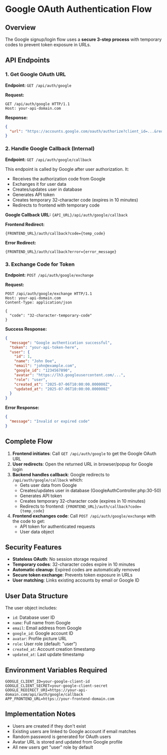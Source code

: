 # Google OAuth Authentication Flow

## Overview
The Google signup/login flow uses a **secure 3-step process** with temporary codes to prevent token exposure in URLs.

## API Endpoints

### 1. Get Google OAuth URL
**Endpoint:** `GET /api/auth/google`

**Request:**
```http
GET /api/auth/google HTTP/1.1
Host: your-api-domain.com
```

**Response:**
```json
{
  "url": "https://accounts.google.com/oauth/authorize?client_id=...&redirect_uri=...&response_type=code&scope=..."
}
```

### 2. Handle Google Callback (Internal)
**Endpoint:** `GET /api/auth/google/callback`

This endpoint is called by Google after user authorization. It:
- Receives the authorization code from Google
- Exchanges it for user data
- Creates/updates user in database
- Generates API token
- Creates temporary 32-character code (expires in 10 minutes)
- Redirects to frontend with temporary code

**Google Callback URL:** `{API_URL}/api/auth/google/callback`

**Frontend Redirect:**
```
{FRONTEND_URL}/auth/callback?code={temp_code}
```

**Error Redirect:**
```
{FRONTEND_URL}/auth/callback?error={error_message}
```

### 3. Exchange Code for Token
**Endpoint:** `POST /api/auth/google/exchange`

**Request:**
```http
POST /api/auth/google/exchange HTTP/1.1
Host: your-api-domain.com
Content-Type: application/json

{
  "code": "32-character-temporary-code"
}
```

**Success Response:**
```json
{
  "message": "Google authentication successful",
  "token": "your-api-token-here",
  "user": {
    "id": 1,
    "name": "John Doe",
    "email": "john@example.com",
    "google_id": "1234567890",
    "avatar": "https://lh3.googleusercontent.com/...",
    "role": "user",
    "created_at": "2025-07-06T10:00:00.000000Z",
    "updated_at": "2025-07-06T10:00:00.000000Z"
  }
}
```

**Error Response:**
```json
{
  "message": "Invalid or expired code"
}
```

## Complete Flow

1. **Frontend initiates**: Call `GET /api/auth/google` to get the Google OAuth URL
2. **User redirects**: Open the returned URL in browser/popup for Google login
3. **Backend handles callback**: Google redirects to `/api/auth/google/callback` which:
   - Gets user data from Google
   - Creates/updates user in database (GoogleAuthController.php:30-50)
   - Generates API token
   - Creates temporary 32-character code (expires in 10 minutes)
   - Redirects to frontend: `{FRONTEND_URL}/auth/callback?code={temp_code}`
4. **Frontend exchanges code**: Call `POST /api/auth/google/exchange` with the code to get:
   - API token for authenticated requests
   - User data object

## Security Features

- **Stateless OAuth**: No session storage required
- **Temporary codes**: 32-character codes expire in 10 minutes
- **Automatic cleanup**: Expired codes are automatically removed
- **Secure token exchange**: Prevents token exposure in URLs
- **User matching**: Links existing accounts by email or Google ID

## User Data Structure

The user object includes:
- `id`: Database user ID
- `name`: Full name from Google
- `email`: Email address from Google
- `google_id`: Google account ID
- `avatar`: Profile picture URL
- `role`: User role (default: "user")
- `created_at`: Account creation timestamp
- `updated_at`: Last update timestamp

## Environment Variables Required

```env
GOOGLE_CLIENT_ID=your-google-client-id
GOOGLE_CLIENT_SECRET=your-google-client-secret
GOOGLE_REDIRECT_URI=https://your-api-domain.com/api/auth/google/callback
APP_FRONTEND_URL=https://your-frontend-domain.com
```

## Implementation Notes

- Users are created if they don't exist
- Existing users are linked to Google account if email matches
- Random password is generated for OAuth users
- Avatar URL is stored and updated from Google profile
- All new users get "user" role by default